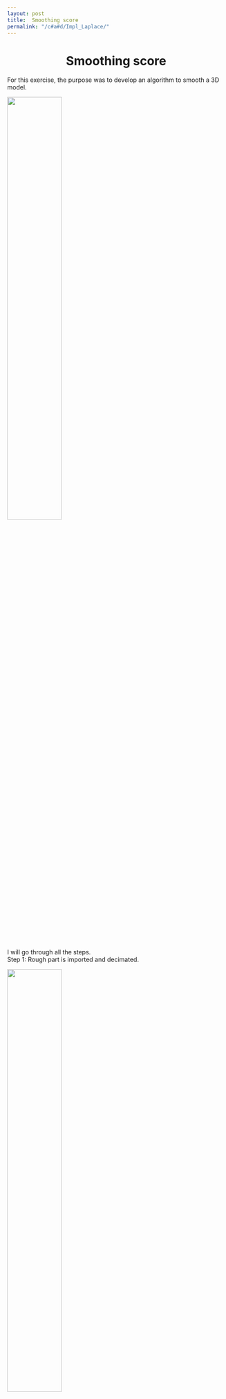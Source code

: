 ```yaml
---
layout: post
title:  Smoothing score
permalink: "/c#a#d/Impl_Laplace/"
---
```


  <div class="w3-row">
      <h1 style="text-align:center">Smoothing score</h1>
        <p class = "justify">
        For this exercise, the purpose was to develop an algorithm to smooth a 3D model.
        </p>
        <div class="w3-main w3-center">
            <img src="/portfolio/assets/img/Smooth_1.png" width="50%" height="50%">
        </div>
        <p class = "justify">
        I will go through all the steps.  
        <br>
        Step 1: Rough part is imported and decimated.
        </p>
        <div class="w3-main w3-center">
            <img src="/portfolio/assets/img/smooth_2.png" width="50%" height="50%">
        </div>
        <p class = "justify">
        A bounding box is created around the part and it is filled with a point grid. The points outside the part are given a value of 0. While the points inside the part are given a value of 1. The 3D contour is taken using the marching cube algorithm with threshold 0.5. 
        </p>
        <div class="w3-main w3-center">
            <img src="/portfolio/assets/img/smooth_3.png" width="30%" height="30%">
        </div>
        <p class = "justify">
        This is the contour of a 3d array of values. Now we can apply iteration of Laplacian smoothing, to find smoothen the part by fixing the values at the boundaries of the 3D grid of points. <br>
        Here is a link to more info about <a class = "ex1 ex3" href="https://en.wikipedia.org/wiki/Laplacian_smoothing" target="_blank">Laplacian smoothing </a>, I have used this algorithm a lot in my research internship in 2015. <br>
        The problem with using Laplacian smoothing, especially when we restrict the boundaries is that it causes shrinking, when there is a lot of iterations. To prevent that we multiply the marching cube threshold by  a factor that is a function of the amount of  smoothing iterations. 
        </p>
        <div class="w3-main w3-center">
            <img src="/portfolio/assets/img/smooth_4.png" width="40%" height="40%">
        </div>
        <p class = "justify">
        The result is also a mesh, but a smoother one. We can juxtapose the original mesh and the transformed one. 
        </p>
        <div class="w3-main w3-center">
            <img src="/portfolio/assets/img/smooth_5.png" width="40%" height="40%">
        </div>
        <p class = "justify"> 
        Now comes the time to adequately quantify the smoothness between the initial and final part.<br>
        To do so, for every single triangle t we take its normal, and we measure the angle it does with the normal of all the adjacent triangles. We take the average of those angles and the color of the triangle t is dictated  by  that average.    
        </p>
        <div class="w3-main w3-center">
            <img src="/portfolio/assets/img/smooth_6.png" width="40%" height="40%">
        </div>
        <p class = "justify"> 
        A histogram can be build in order to highlight the distribution of those averages. 
        The first picture is the histogram for the initial model and the second picture shows the histogram for the final model. 
        </p>
        <div class="w3-main w3-center">
            <img src="/portfolio/assets/img/smooth_7.png" width="40%" height="40%">
            <img src="/portfolio/assets/img/smooth_8.png" width="40%" height="40%">
        </div>
</div>




